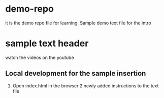 # demo-repo
it is the demo repo file for learning.
Sample demo text file for the intro
# sample text header
watch the videos on the youtube
## Local development for the sample insertion

1. Open index.html in the browser
2.newly added instructions to the text file